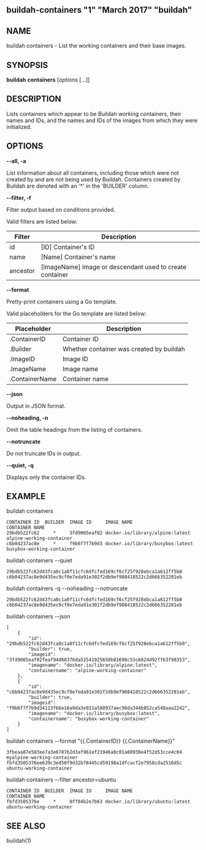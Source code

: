 ## buildah-containers "1" "March 2017" "buildah"

## NAME
buildah containers - List the working containers and their base images.

## SYNOPSIS
**buildah** **containers** [*options* [...]]

## DESCRIPTION
Lists containers which appear to be Buildah working containers, their names and
IDs, and the names and IDs of the images from which they were initialized.

## OPTIONS

**--all, -a**

List information about all containers, including those which were not created
by and are not being used by Buildah.  Containers created by Buildah are
denoted with an '*' in the 'BUILDER' column.

**--filter, -f**

Filter output based on conditions provided.

Valid filters are listed below:

| **Filter**      | **Description**                                                     |
| --------------- | ------------------------------------------------------------------- |
| id              | [ID] Container's ID                                                 |
| name            | [Name] Container's name                                             |
| ancestor        | [ImageName] Image or descendant used to create container            |

**--format**

Pretty-print containers using a Go template.

Valid placeholders for the Go template are listed below:

| **Placeholder** | **Description**                          |
| --------------- | -----------------------------------------|
| .ContainerID    | Container ID                             |
| .Builder        | Whether container was created by buildah |
| .ImageID        | Image ID                                 |
| .ImageName      | Image name                               |
| .ContainerName  | Container name                           |

**--json**

Output in JSON format.

**--noheading, -n**

Omit the table headings from the listing of containers.

**--notruncate**

Do not truncate IDs in output.

**--quiet, -q**

Displays only the container IDs.

## EXAMPLE

buildah containers
```
CONTAINER ID  BUILDER  IMAGE ID     IMAGE NAME                       CONTAINER NAME
29bdb522fc62     *     3fd9065eaf02 docker.io/library/alpine:latest  alpine-working-container
c6b04237ac8e     *     f9b6f7f7b9d3 docker.io/library/busybox:latest busybox-working-container
```

buildah containers --quiet
```
29bdb522fc62d43fca0c1a0f11cfc6dfcfed169cf6cf25f928ebca1a612ff5b0
c6b04237ac8e9d435ec9cf0e7eda91e302f2db9ef908418522c2d666352281eb
```

buildah containers -q --noheading --notruncate
```
29bdb522fc62d43fca0c1a0f11cfc6dfcfed169cf6cf25f928ebca1a612ff5b0
c6b04237ac8e9d435ec9cf0e7eda91e302f2db9ef908418522c2d666352281eb
```

buildah containers --json
```
[
    {
        "id": "29bdb522fc62d43fca0c1a0f11cfc6dfcfed169cf6cf25f928ebca1a612ff5b0",
        "builder": true,
        "imageid": "3fd9065eaf02feaf94d68376da52541925650b81698c53c6824d92ff63f98353",
        "imagename": "docker.io/library/alpine:latest",
        "containername": "alpine-working-container"
    },
    {
        "id": "c6b04237ac8e9d435ec9cf0e7eda91e302f2db9ef908418522c2d666352281eb",
        "builder": true,
        "imageid": "f9b6f7f7b9d34113f66e16a9da3e921a580937aec98da344b852ca540aaa2242",
        "imagename": "docker.io/library/busybox:latest",
        "containername": "busybox-working-container"
    }
]
```

buildah containers --format "{{.ContainerID}} {{.ContainerName}}"
```
3fbeaa87e583ee7a3e6787b2d3af961ef21946a0c01a08938e4f52d53cce4c04 myalpine-working-container
fbfd3505376ee639c3ed50f9d32b78445cd59198a1dfcacf2e7958cda2516d5c ubuntu-working-container
```

buildah containers --filter ancestor=ubuntu
```
CONTAINER ID  BUILDER  IMAGE ID     IMAGE NAME                       CONTAINER NAME
fbfd3505376e     *     0ff04b2e7b63 docker.io/library/ubuntu:latest  ubuntu-working-container
```

## SEE ALSO
buildah(1)

